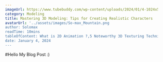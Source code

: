 ```yaml
---
imageUrl: https://www.tubebuddy.com/wp-content/uploads/2024/01/4-1024x576.jpg
category: Modeling
title: Mastering 3D Modeling: Tips for Creating Realistic Characters
avatarUrl: '../assets/images/So-max_Mountain.png
author: Solomax
readTime: 10mins
tableOfContent: What is 2D Animation ?,5 Noteworthy 3D Texturing Techniques , Wrapping Up
date: January 4, 2024
---
```


#Hello My Blog Post :)
